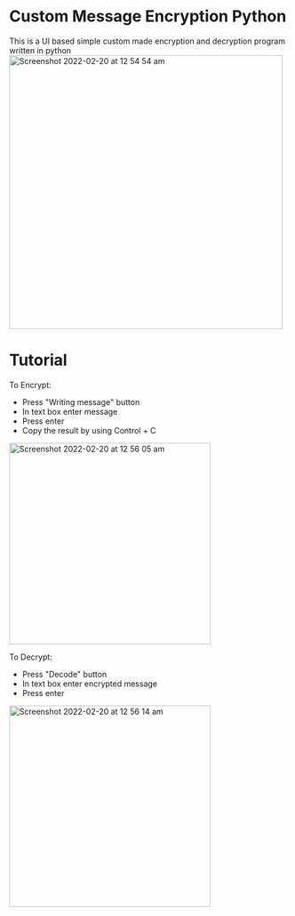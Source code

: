 # Custom Message Encryption Python
This is a UI based simple custom made encryption and decryption program written in python
<img width="492" alt="Screenshot 2022-02-20 at 12 54 54 am" src="https://user-images.githubusercontent.com/76784461/154824248-d48d6278-94f0-45b9-b9dd-8b0348749d1f.png">

# Tutorial
To Encrypt:
- Press "Writing message" button
- In text box enter message
- Press enter
- Copy the result by using Control + C

<img width="362" alt="Screenshot 2022-02-20 at 12 56 05 am" src="https://user-images.githubusercontent.com/76784461/154824268-1c30e01a-3183-4e98-96fa-dc1747b2f335.png">

To Decrypt:
- Press "Decode" button
- In text box enter encrypted message
- Press enter
<img width="362" alt="Screenshot 2022-02-20 at 12 56 14 am" src="https://user-images.githubusercontent.com/76784461/154824323-12e66a66-11f1-438e-b3e5-542b6ab84306.png">
